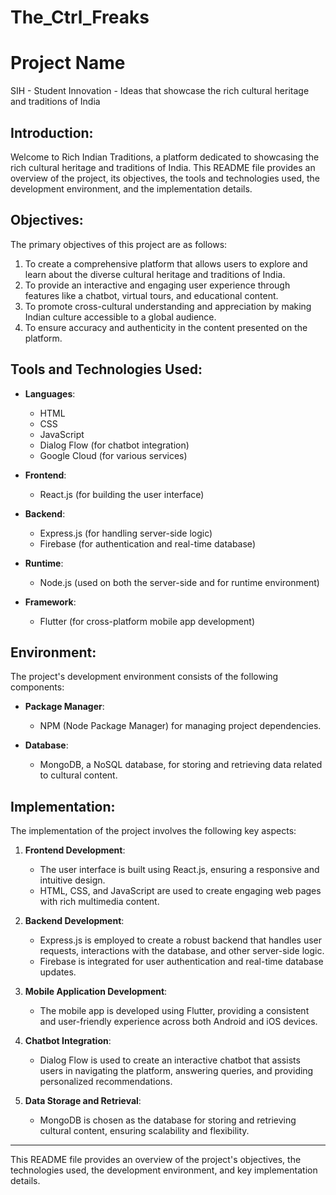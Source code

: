# The_Ctrl_Freaks

# Project Name
SIH - Student Innovation - Ideas that showcase the rich cultural heritage and traditions of India

## Introduction:

Welcome to Rich Indian Traditions, a platform dedicated to showcasing the rich cultural heritage and traditions of India. This README file provides an overview of the project, its objectives, the tools and technologies used, the development environment, and the implementation details.

## Objectives:

The primary objectives of this project are as follows:

1. To create a comprehensive platform that allows users to explore and learn about the diverse cultural heritage and traditions of India.
2. To provide an interactive and engaging user experience through features like a chatbot, virtual tours, and educational content.
3. To promote cross-cultural understanding and appreciation by making Indian culture accessible to a global audience.
4. To ensure accuracy and authenticity in the content presented on the platform.

## Tools and Technologies Used:

- **Languages**:
  - HTML
  - CSS
  - JavaScript
  - Dialog Flow (for chatbot integration)
  - Google Cloud (for various services)

- **Frontend**:
  - React.js (for building the user interface)

- **Backend**:
  - Express.js (for handling server-side logic)
  - Firebase (for authentication and real-time database)

- **Runtime**:
  - Node.js (used on both the server-side and for runtime environment)

- **Framework**:
  - Flutter (for cross-platform mobile app development)

## Environment:

The project's development environment consists of the following components:

- **Package Manager**:
  - NPM (Node Package Manager) for managing project dependencies.

- **Database**:
  - MongoDB, a NoSQL database, for storing and retrieving data related to cultural content.

## Implementation:

The implementation of the project involves the following key aspects:

1. **Frontend Development**:
   - The user interface is built using React.js, ensuring a responsive and intuitive design.
   - HTML, CSS, and JavaScript are used to create engaging web pages with rich multimedia content.

2. **Backend Development**:
   - Express.js is employed to create a robust backend that handles user requests, interactions with the database, and other server-side logic.
   - Firebase is integrated for user authentication and real-time database updates.

3. **Mobile Application Development**:
   - The mobile app is developed using Flutter, providing a consistent and user-friendly experience across both Android and iOS devices.

4. **Chatbot Integration**:
   - Dialog Flow is used to create an interactive chatbot that assists users in navigating the platform, answering queries, and providing personalized recommendations.

5. **Data Storage and Retrieval**:
   - MongoDB is chosen as the database for storing and retrieving cultural content, ensuring scalability and flexibility.

---

This README file provides an overview of the project's objectives, the technologies used, the development environment, and key implementation details.
